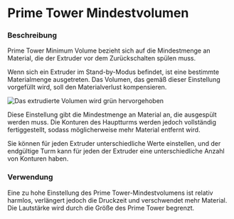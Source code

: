 Prime Tower Mindestvolumen
====
### **Beschreibung**
Prime Tower Minimum Volume bezieht sich auf die Mindestmenge an Material, die der Extruder vor dem Zurückschalten spülen muss. 

Wenn sich ein Extruder im Stand-by-Modus befindet, ist eine bestimmte Materialmenge ausgetreten. Das Volumen, das gemäß dieser Einstellung vorgefüllt wird, soll den Materialverlust kompensieren.

![Das extrudierte Volumen wird grün hervorgehoben](../images/prime_tower.svg)

Diese Einstellung gibt die Mindestmenge an Material an, die ausgespült werden muss. Die Konturen des Hauptturms werden jedoch vollständig fertiggestellt, sodass möglicherweise mehr Material entfernt wird.

Sie können für jeden Extruder unterschiedliche Werte einstellen, und der endgültige Turm kann für jeden der Extruder eine unterschiedliche Anzahl von Konturen haben.

### **Verwendung**
Eine zu hohe Einstellung des Prime Tower-Mindestvolumens ist relativ harmlos, verlängert jedoch die Druckzeit und verschwendet mehr Material. Die Lautstärke wird durch die Größe des Prime Tower begrenzt.